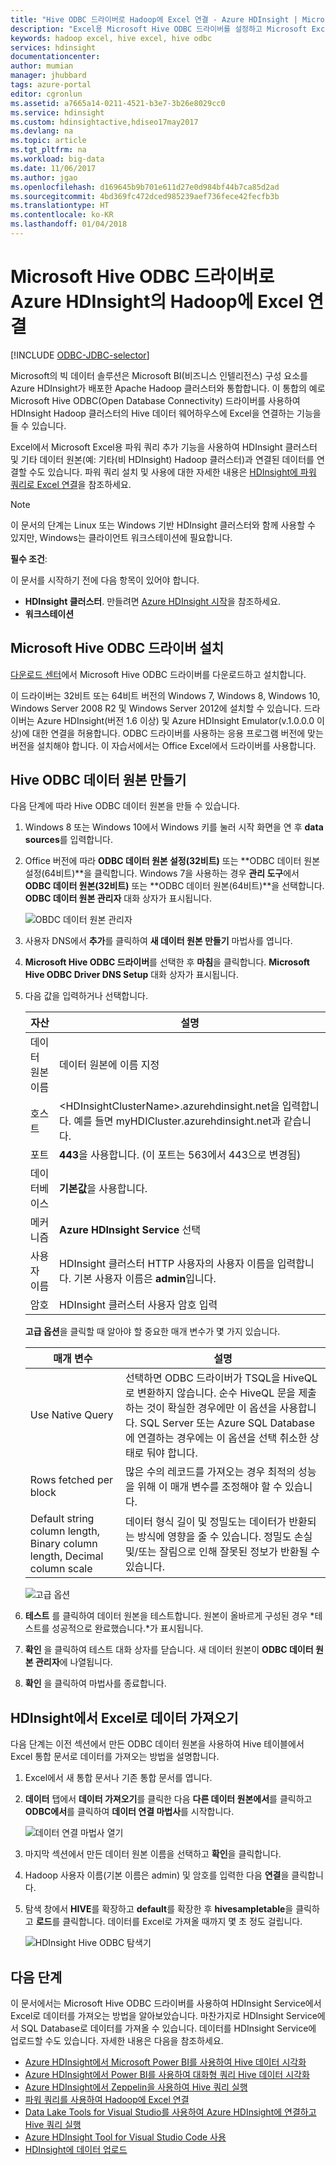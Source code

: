 ```yaml
---
title: "Hive ODBC 드라이버로 Hadoop에 Excel 연결 - Azure HDInsight | Microsoft Docs"
description: "Excel용 Microsoft Hive ODBC 드라이버를 설정하고 Microsoft Excel의 HDInsight 클러스터에서 데이터를 쿼리하는 데 사용하는 방법에 대해 알아봅니다."
keywords: hadoop excel, hive excel, hive odbc
services: hdinsight
documentationcenter: 
author: mumian
manager: jhubbard
tags: azure-portal
editor: cgronlun
ms.assetid: a7665a14-0211-4521-b3e7-3b26e8029cc0
ms.service: hdinsight
ms.custom: hdinsightactive,hdiseo17may2017
ms.devlang: na
ms.topic: article
ms.tgt_pltfrm: na
ms.workload: big-data
ms.date: 11/06/2017
ms.author: jgao
ms.openlocfilehash: d169645b9b701e611d27e0d984bf44b7ca85d2ad
ms.sourcegitcommit: 4bd369fc472dced985239aef736fece42fecfb3b
ms.translationtype: HT
ms.contentlocale: ko-KR
ms.lasthandoff: 01/04/2018
---
```

# <a name="connect-excel-to-hadoop-in-azure-hdinsight-with-the-microsoft-hive-odbc-driver"></a>Microsoft Hive ODBC 드라이버로 Azure HDInsight의 Hadoop에 Excel 연결

[!INCLUDE [ODBC-JDBC-selector](../../../includes/hdinsight-selector-odbc-jdbc.md)]

Microsoft의 빅 데이터 솔루션은 Microsoft BI(비즈니스 인텔리전스) 구성 요소를 Azure HDInsight가 배포한 Apache Hadoop 클러스터와 통합합니다. 이 통합의 예로 Microsoft Hive ODBC(Open Database Connectivity) 드라이버를 사용하여 HDInsight Hadoop 클러스터의 Hive 데이터 웨어하우스에 Excel을 연결하는 기능을 들 수 있습니다.

Excel에서 Microsoft Excel용 파워 쿼리 추가 기능을 사용하여 HDInsight 클러스터 및 기타 데이터 원본(예: 기타(비 HDInsight) Hadoop 클러스터)과 연결된 데이터를 연결할 수도 있습니다. 파워 쿼리 설치 및 사용에 대한 자세한 내용은 [HDInsight에 파워 쿼리로 Excel 연결][hdinsight-power-query]을 참조하세요.

> [!NOTE]
> 이 문서의 단계는 Linux 또는 Windows 기반 HDInsight 클러스터와 함께 사용할 수 있지만, Windows는 클라이언트 워크스테이션에 필요합니다.
> 
> 

**필수 조건**:

이 문서를 시작하기 전에 다음 항목이 있어야 합니다.

* **HDInsight 클러스터**. 만들려면 [Azure HDInsight 시작](apache-hadoop-linux-tutorial-get-started.md)을 참조하세요.
* **워크스테이션** 

## <a name="install-microsoft-hive-odbc-driver"></a>Microsoft Hive ODBC 드라이버 설치
[다운로드 센터][hive-odbc-driver-download]에서 Microsoft Hive ODBC 드라이버를 다운로드하고 설치합니다.

이 드라이버는 32비트 또는 64비트 버전의 Windows 7, Windows 8, Windows 10, Windows Server 2008 R2 및 Windows Server 2012에 설치할 수 있습니다. 드라이버는 Azure HDInsight(버전 1.6 이상) 및 Azure HDInsight Emulator(v.1.0.0.0 이상)에 대한 연결을 허용합니다. ODBC 드라이버를 사용하는 응용 프로그램 버전에 맞는 버전을 설치해야 합니다. 이 자습서에서는 Office Excel에서 드라이버를 사용합니다.

## <a name="create-hive-odbc-data-source"></a>Hive ODBC 데이터 원본 만들기
다음 단계에 따라 Hive ODBC 데이터 원본을 만들 수 있습니다.

1. Windows 8 또는 Windows 10에서 Windows 키를 눌러 시작 화면을 연 후 **data sources**를 입력합니다.
2. Office 버전에 따라 **ODBC 데이터 원본 설정(32비트)** 또는 **ODBC 데이터 원본 설정(64비트)**을 클릭합니다. Windows 7을 사용하는 경우 **관리 도구**에서 **ODBC 데이터 원본(32비트)** 또는 **ODBC 데이터 원본(64비트)**을 선택합니다. **ODBC 데이터 원본 관리자** 대화 상자가 표시됩니다.
   
    ![OBDC 데이터 원본 관리자](./media/apache-hadoop-connect-excel-hive-odbc-driver/HDI.SimbaHiveOdbc.DataSourceAdmin1.png "ODBC 데이터 원본 관리자를 사용하여 DSN 구성")

3. 사용자 DNS에서 **추가**를 클릭하여 **새 데이터 원본 만들기** 마법사를 엽니다.
4. **Microsoft Hive ODBC 드라이버**를 선택한 후 **마침**을 클릭합니다. **Microsoft Hive ODBC Driver DNS Setup** 대화 상자가 표시됩니다.
5. 다음 값을 입력하거나 선택합니다.
   
   | 자산 | 설명 |
   | --- | --- |
   |  데이터 원본 이름 |데이터 원본에 이름 지정 |
   |  호스트 |&lt;HDInsightClusterName>.azurehdinsight.net을 입력합니다. 예를 들면 myHDICluster.azurehdinsight.net과 같습니다. |
   |  포트 |<strong>443</strong>을 사용합니다. (이 포트는 563에서 443으로 변경됨) |
   |  데이터베이스 |<strong>기본값</strong>을 사용합니다. |
   |  메커니즘 |<strong>Azure HDInsight Service</strong> 선택 |
   |  사용자 이름 |HDInsight 클러스터 HTTP 사용자의 사용자 이름을 입력합니다. 기본 사용자 이름은 <strong>admin</strong>입니다. |
   |  암호 |HDInsight 클러스터 사용자 암호 입력 |
   
    </table>
   
    **고급 옵션**을 클릭할 때 알아야 할 중요한 매개 변수가 몇 가지 있습니다.
   
   | 매개 변수 | 설명 |
   | --- | --- |
   |  Use Native Query |선택하면 ODBC 드라이버가 TSQL을 HiveQL로 변환하지 않습니다. 순수 HiveQL 문을 제출하는 것이 확실한 경우에만 이 옵션을 사용합니다. SQL Server 또는 Azure SQL Database에 연결하는 경우에는 이 옵션을 선택 취소한 상태로 둬야 합니다. |
   |  Rows fetched per block |많은 수의 레코드를 가져오는 경우 최적의 성능을 위해 이 매개 변수를 조정해야 할 수 있습니다. |
   |  Default string column length, Binary column length, Decimal column scale |데이터 형식 길이 및 정밀도는 데이터가 반환되는 방식에 영향을 줄 수 있습니다. 정밀도 손실 및/또는 잘림으로 인해 잘못된 정보가 반환될 수 있습니다. |

    ![고급 옵션](./media/apache-hadoop-connect-excel-hive-odbc-driver/HDI.HiveOdbc.DataSource.AdvancedOptions1.png "고급 DSN 구성 옵션")

1. **테스트** 를 클릭하여 데이터 원본을 테스트합니다. 원본이 올바르게 구성된 경우 *테스트를 성공적으로 완료했습니다.*가 표시됩니다.
2. **확인** 을 클릭하여 테스트 대화 상자를 닫습니다. 새 데이터 원본이 **ODBC 데이터 원본 관리자**에 나열됩니다.
3. **확인** 을 클릭하여 마법사를 종료합니다.

## <a name="import-data-into-excel-from-hdinsight"></a>HDInsight에서 Excel로 데이터 가져오기
다음 단계는 이전 섹션에서 만든 ODBC 데이터 원본을 사용하여 Hive 테이블에서 Excel 통합 문서로 데이터를 가져오는 방법을 설명합니다.

1. Excel에서 새 통합 문서나 기존 통합 문서를 엽니다.
2. **데이터** 탭에서 **데이터 가져오기**를 클릭한 다음 **다른 데이터 원본에서**를 클릭하고 **ODBC에서**를 클릭하여 **데이터 연결 마법사**를 시작합니다.
   
    ![데이터 연결 마법사 열기](./media/apache-hadoop-connect-excel-hive-odbc-driver/HDI.SimbaHiveOdbc.Excel.DataConnection1.png "데이터 연결 마법사 열기")
4. 마지막 섹션에서 만든 데이터 원본 이름을 선택하고 **확인**을 클릭합니다.
5. Hadoop 사용자 이름(기본 이름은 admin) 및 암호를 입력한 다음 **연결**을 클릭합니다.
6. 탐색 창에서 **HIVE**를 확장하고 **default**를 확장한 후 **hivesampletable**을 클릭하고 **로드**를 클릭합니다. 데이터를 Excel로 가져올 때까지 몇 초 정도 걸립니다.

    ![HDInsight Hive ODBC 탐색기](./media/apache-hadoop-connect-excel-hive-odbc-driver/hdinsight.hive.odbc.navigator.png "데이터 연결 열기 마법사")


## <a name="next-steps"></a>다음 단계
이 문서에서는 Microsoft Hive ODBC 드라이버를 사용하여 HDInsight Service에서 Excel로 데이터를 가져오는 방법을 알아보았습니다. 마찬가지로 HDInsight Service에서 SQL Database로 데이터를 가져올 수 있습니다. 데이터를 HDInsight Service에 업로드할 수도 있습니다. 자세한 내용은 다음을 참조하세요.

* [Azure HDInsight에서 Microsoft Power BI를 사용하여 Hive 데이터 시각화](apache-hadoop-connect-hive-power-bi.md)
* [Azure HDInsight에서 Power BI를 사용하여 대화형 쿼리 Hive 데이터 시각화](../interactive-query/apache-hadoop-connect-hive-power-bi-directquery.md)
* [Azure HDInsight에서 Zeppelin을 사용하여 Hive 쿼리 실행](./../hdinsight-connect-hive-zeppelin.md)
* [파워 쿼리를 사용하여 Hadoop에 Excel 연결](apache-hadoop-connect-excel-power-query.md)
* [Data Lake Tools for Visual Studio를 사용하여 Azure HDInsight에 연결하고 Hive 쿼리 실행](apache-hadoop-visual-studio-tools-get-started.md)
* [Azure HDInsight Tool for Visual Studio Code 사용](../hdinsight-for-vscode.md)
* [HDInsight에 데이터 업로드](./../hdinsight-upload-data.md)

[hdinsight-use-sqoop]:hdinsight-use-sqoop.md
[hdinsight-analyze-flight-data]: hdinsight-analyze-flight-delay-data.md
[hdinsight-use-hive]:hdinsight-use-hive.md
[hdinsight-upload-data]: ../hdinsight-upload-data.md
[hdinsight-power-query]: ../hdinsight-connect-excel-power-query.md
[hive-odbc-driver-download]: http://go.microsoft.com/fwlink/?LinkID=286698


